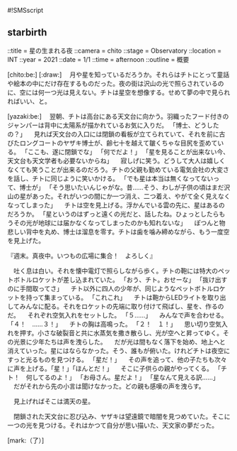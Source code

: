 #!SMSscript

## starbirth

::title = 星の生まれる夜
::camera = chito
::stage = Observatory
::location = INT
::year = 2021
::date = 1/1
::time = afternoon
::outline = 概要

[chito:be:]
[:draw:]
　月や星を知っているだろうか。それらはチトにとって童話や絵本の中にだけ存在するものだった。夜の街は沢山の光で照らされているのに、空には何一つ光は見えない。チトは星空を想像する。せめて夢の中で見られればいい、と。

[yazaki:be:]
　翌朝、チトは高台にある天文台に向かう。羽織ったフード付きのジャンパーは背中に太陽系が描かれているお気に入りだ。
「博士、どうしたの？」
　見れば天文台の入口には閉鎖の看板が立てられていて、それを前に古びたロングコートのヤザキ博士が、齢七十を越えて皺くちゃな目尻を歪めている。
「ここも、遂に閉鎖でな」
「何でだよ！」
「星を見ることが出来ない今、天文台も天文学者も必要ないからね」
　寂しげに笑う。どうして大人は嬉しくなくても笑うことが出来るのだろう。チトの父親も勤めている電気会社の大変さを話し、チトに同じように笑いかける。
「でも星は本当は無くなってないって、博士が」
「そう思いたいんじゃがな。昔……そう、わしが子供の頃はまだ沢山の星があった。それがいつの間にか一つ消え、二つ着え、やがて全く見えなくなってしまった」
　チトは空を見上げる。浮かんでいる雲の先に、星はあるのだろうか。
「星というのはずっと遠くの光だと、話したね。ひょっとしたらもうその光が地球には届かなくなってしまったのかも知れないな」
　ぽつんと物悲しい背中を丸め、博士は溜息を零す。チトは歯を噛み締めながら、もう一度空を見上げた。

『週末。真夜中。いつもの広場に集合！　よろしく』

　吐く息は白い。それを懐中電灯で照らしながら歩く。チトの鞄には特大のペットボトルロケットが差し込まれていた。
「おう、チト。おせーな」
「抜け出すのに手間取ってさ」
　チト以外に四人の少年が、同じようなペットボトルロケットを持って集まっている。
「これこれ」
　チトは鞄からLEDライトを取り出してみんなに配る。それをロケットの先端に取り付けて飛ばし、星を、作るのだ。
　それぞれ空気入れをセットした。
「５……」
　みんなで声を合わせる。
「４！　……３！」
　チトの胸は高鳴った。
「２！　１！」
　思い切り空気入れを押す。小さな破裂音と共に水蒸気を撒き散らし、光が空へと昇ってゆく。その光景に少年たちは声を洩らした。
　だが光は間もなく落下を始め、地上へと消えていった。星にはならなかった。そう、誰もが俯いた。けれどチトは夜空にすっと光るものを見つける。
「星だ！」
　その声を追って、他の子たちも次々に声を上げる。「星！」「ほんとだ！」
　そこに子供らの親がやってくる。
「チト！　何してるのよ！」
「お母さん。星だよ！」
「星なんて見える訳……」
　だがそれから先の小言は聞けなかった。どの親も感嘆の声を洩らす。

　見上げればそこは満天の星。

　閉鎖された天文台に忍び込み、ヤザキは望遠鏡で暗闇を見つめていた。そこに一つの光を見つける。それはかつて自分が思い描いた、天文家の夢だった。

[mark:（了）]
